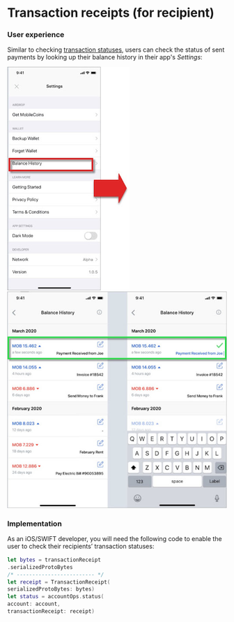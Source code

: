 # Transaction receipts (for recipient)

### User experience

Similar to checking [transaction statuses](check-transaction-status.md), users can check the status of sent payments by looking up their balance history in their app's *Settings*:

![Locate the balance history in the Settings.](images/balance-history.jpeg) ![Users can check their recipients’ sent transaction statuses of impending received payments on their smartphone’s MobileCoin wallet app by looking up their balance history in their Settings.](images/transaction-receipts.jpeg)

### Implementation

As an iOS/SWIFT developer, you will need the following code to enable the user to check their recipients’ transaction statuses:

```SWIFT
let bytes = transactionReceipt
.serializedProtoBytes
/* ------------------------- */
let receipt = TransactionReceipt(
serializedProtoBytes: bytes)
let status = accountOps.status(
account: account,
transactionReceipt: receipt)
```
